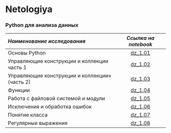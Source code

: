 # Netologiya

### Python для анализа данных

| ***Наименование исследования***  | ***Ссылка на notebook*** |
|:------------- |:-----------:|
| Основы Python         |[dz_1.01][1]|
| Управляющие конструкции и коллекции часть 1         |[dz_1.02][2]|
| Управляющие конструкции и коллекции» (часть 2)     |[dz_1.03][3]|
| Функции         |[dz_1.04][4]|
| Работа с файловой системой и модули|[dz_1.05][5]|
| Исключения и обработка ошибок|[dz_1.06][6]|
| Понятие класса|[dz_1.07][7]|
| Регулярные выражения|[dz_1.08][8]|











[1]:https://github.com/choodnovsky/Neto_DEGP-12/blob/master/dz_1.01.ipynb
[2]:https://github.com/choodnovsky/Neto_DEGP-12/blob/master/dz_1.02.ipynb
[3]:https://github.com/choodnovsky/Neto_DEGP-12/blob/master/dz_1.03.ipynb
[4]:https://github.com/choodnovsky/Neto_DEGP-12/blob/master/dz_1.04.ipynb
[5]:https://github.com/choodnovsky/Neto_DEGP-12/blob/master/dz_1.05.ipynb
[6]:https://github.com/choodnovsky/Neto_DEGP-12/blob/master/dz_1.06.ipynb
[7]:https://github.com/choodnovsky/Neto_DEGP-12/blob/master/dz_1.07.ipynb
[8]:https://github.com/choodnovsky/Neto_DEGP-12/blob/master/dz_1.08.ipynb
